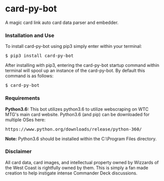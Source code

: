 # card-py-bot

A magic card link auto card data parser and embedder.

### Installation and Use
To install card-py-bot using pip3 simply enter within your terminal:

<pre>$ pip3 install card-py-bot</pre>

After installing with pip3, entering the card-py-bot startup command within
terminal will spool up an instance of the card-py-bot. By default this command
is as follows:

<pre>$ card-py-bot</pre>

### Requirements
**Python3.6:** This bot utilizes python3.6 to utilize webscraping on WTC MTG's main card website. Python3.6 (and pip) can be downloaded for multiple OSes here:

<pre>https://www.python.org/downloads/release/python-360/</pre>

**Note:** Python3.6 should be installed within the C:\\Program Files directory.

### Disclaimer
All card data, card images, and intellectual property owned by Wizzards of the West Coast is rightfully owned by them. This is simply a fan made creation to help instigate intense Commander Deck discussions.
